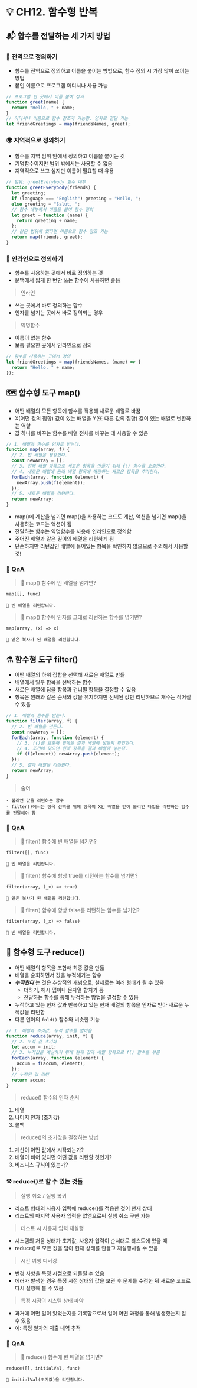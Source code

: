 # 💡 CH12. 함수형 반복

## 📬 함수를 전달하는 세 가지 방법

### 🌌 전역으로 정의하기

- 함수를 전역으로 정의하고 이름을 붙이는 방법으로, 함수 정의 시 가장 많이 쓰이는 방법
- 붙인 이름으로 프로그램 어디서나 사용 가능

```jsx
// 프로그램 한 곳에서 이름 붙여 정의
function greet(name) {
  return "Hello, " + name;
}
// 어디서나 이름으로 함수 참조가 가능함. 인자로 전달 가능
let friendGreetings = map(friendsNames, greet);
```

### 🌍 지역적으로 정의하기

- 함수를 지역 범위 안에서 정의하고 이름을 붙이는 것
- 기명함수이지만 범위 밖에서는 사용할 수 없음
- 지역적으로 쓰고 싶지만 이름이 필요할 때 유용

```jsx
// 범위: greetEverybody 함수 내부
function greetEverybody(friends) {
  let greeting;
  if (language === "English") greeting = "Hello, ";
  else greeting = "Salut, ";
  // 함수 내부에서 이름을 붙여 함수 정의
  let greet = function (name) {
    return greeting + name;
  };
  // 같은 범위에 있다면 이름으로 함수 참조 가능
  return map(friends, greet);
}
```

### 🏡 인라인으로 정의하기

- 함수를 사용하는 곳에서 바로 정의하는 것
- 문맥에서 짧게 한 번만 쓰는 함수에 사용하면 좋음

> 인라인

- 쓰는 곳에서 바로 정의하는 함수
- 인자를 넘기는 곳에서 바로 정의되는 경우

> 익명함수

- 이름이 없는 함수
- 보통 필요한 곳에서 인라인으로 정의

```jsx
// 함수를 사용하는 곳에서 정의
let friendGreetings = map(friendsNames, (name) => {
  return "Hello, " + name;
});
```

## 🗺️ 함수형 도구 **map()**

- 어떤 배열의 모든 항목에 함수를 적용해 새로운 배열로 바꿈
- X(어떤 값의 집합) 값이 있는 배열을 Y(또 다른 값의 집합) 값이 있는 배열로 변환하는 역할
- 값 하나를 바꾸는 함수를 배열 전체를 바꾸는 데 사용할 수 있음

```jsx
// 1. 배열과 함수를 인자로 받는다.
function map(array, f) {
  // 2. 빈 배열을 생성한다.
  const newArray = [];
  // 3. 원래 배열 항목으로 새로운 항목을 만들기 위해 f() 함수를 호출한다.
  // 4. 새로운 배열에 원래 배열 항목에 해당하는 새로운 항목을 추가한다.
  forEach(array, function (element) {
    newArray.push(f(element));
  });
  // 5. 새로운 배열을 리턴한다.
  return newArray;
}
```

- map()에 계산을 넘기면 map()을 사용하는 코드도 계산, 액션을 넘기면 map()을 사용하는 코드는 액션이 됨
- 전달하는 함수는 익명함수를 사용해 인라인으로 정의함
- 주어진 배열과 같은 길이의 배열을 리턴하게 됨
- 단순하지만 리턴값인 배열에 들어있는 항목을 확인하지 않으므로 주의해서 사용할 것!

### 🔎 QnA

> 🤔 map() 함수에 빈 배열을 넘기면?

<code>map([], func)</code>
<br/>

    🤖 빈 배열을 리턴합니다.

> 🤔 map() 함수에 인자를 그대로 리턴하는 함수를 넘기면?

<code>map(array, (x) => x)</code>
<br/>

    🤖 얕은 복사가 된 배열을 리턴합니다.

## ⚗️ 함수형 도구 **filter()**

- 어떤 배열의 하위 집합을 선택해 새로운 배열로 만듦
- 배열에서 일부 항목을 선택하는 함수
- 새로운 배열에 담을 항목과 건너뛸 항목을 결정할 수 있음
- 항목은 원래와 같은 순서와 값을 유지하지만 선택된 값만 리턴하므로 개수는 적어질 수 있음

```jsx
// 1. 배열과 함수를 받는다.
function filter(array, f) {
  // 2. 빈 배열을 만든다.
  const newArray = [];
  forEach(array, function (element) {
    // 3. f()를 호출해 항목을 결과 배열에 넣을지 확인한다.
    // 4. 조건에 맞으면 원래 항목을 결과 배열에 넣는다.
    if (f(element)) newArray.push(element);
  });
  // 5. 결과 배열을 리턴한다.
  return newArray;
}
```

> 술어

    - 불리언 값을 리턴하는 함수
    - filter()에서는 항목 선택을 위해 항목이 X인 배열을 받아 불리언 타입을 리턴하는 함수를 전달해야 함

### 🔎 QnA

> 🤔 filter() 함수에 빈 배열을 넘기면?

<code>filter([], func)</code>
<br/>

    🤖 빈 배열을 리턴합니다.

> 🤔 filter() 함수에 항상 true를 리턴하는 함수를 넘기면?

<code>filter(array, (\_x) => true)</code>
<br/>

    🤖 얕은 복사가 된 배열을 리턴합니다.

> 🤔 filter() 함수에 항상 false를 리턴하는 함수를 넘기면?

<code>filter(array, (\_x) => false)</code>
<br/>

    🤖 빈 배열을 리턴합니다.

## 🛝 함수형 도구 **reduce()**

- 어떤 배열의 항목을 조합해 최종 값을 만듦
- 배열을 순회하면서 값을 누적해가는 함수
- **_누적한다_** 는 것은 추상적인 개념으로, 실제로는 여러 형태가 될 수 있음
  - 더하기, 해시 맵이나 문자열 합치기 등
  - 전달하는 함수를 통해 누적하는 방법을 결정할 수 있음
- 누적하고 있는 현재 값과 반복하고 있는 현재 배열의 항목을 인자로 받아 새로운 누적값을 리턴함
- 다른 언어의 <code>fold()</code> 함수와 비슷한 기능

```jsx
// 1. 배열과 초깃값, 누적 함수를 받아옴
function reduce(array, init, f) {
  // 2. 누적 값 초기화
  let accum = init;
  // 3. 누적값을 계산하기 위해 현재 값과 배열 항목으로 f() 함수를 부름
  forEach(array, function (element) {
    accum = f(accum, element);
  });
  // 누적된 값 리턴
  return accum;
}
```

> reduce() 함수의 인자 순서

1. 배열
2. 나머지 인자 (초기값)
3. 콜백

> reduce()의 초기값을 결정하는 방법

1. 계산이 어떤 값에서 시작되는가?
2. 배열이 비어 있다면 어떤 값을 리턴할 것인가?
3. 비즈니스 규칙이 있는가?

### ⚒️ reduce()로 할 수 있는 것들

> 실행 취소 / 실행 복귀

- 리스트 형태의 사용자 입력에 reduce()를 적용한 것이 현재 상태
- 리스트의 마지막 사용자 입력을 없앰으로써 실행 취소 구현 가능

> 테스트 시 사용자 입력 재실행

- 시스템의 처음 상태가 초기값, 사용자 입력이 순서대로 리스트에 있을 때
- reduce()로 모든 값을 담아 현재 상태를 만들고 재실행시킬 수 있음

> 시간 여행 디버깅

- 변경 사항을 특정 시점으로 되돌릴 수 있음
- 에러가 발생한 경우 특정 시점 상태의 값을 보관 후 문제를 수정한 뒤 새로운 코드로 다시 실행해 볼 수 있음

> 특정 시점의 시스템 상태 파악

- 과거에 어떤 일이 있었는지를 기록함으로써 일이 어떤 과정을 통해 발생했는지 알 수 있음
- 예: 특정 일자의 지출 내역 추적

### 🔎 QnA

> 🤔 reduce() 함수에 빈 배열을 넘기면?

<code>reduce([], initialVal, func)</code>
<br/>

    🤖 initialVal(초기값)을 리턴합니다.
